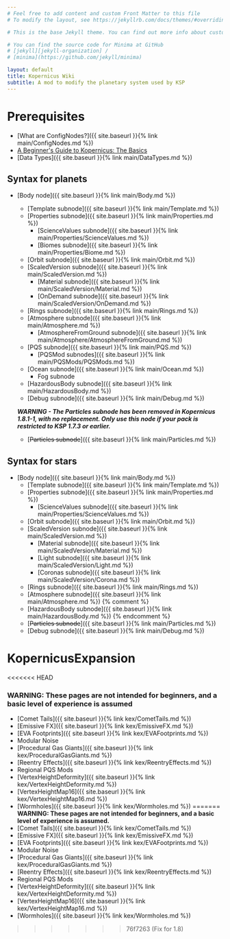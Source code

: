 ```yaml
---
# Feel free to add content and custom Front Matter to this file
# To modify the layout, see https://jekyllrb.com/docs/themes/#overriding-theme-defaults

# This is the base Jekyll theme. You can find out more info about customizing your Jekyll theme, as well as basic Jekyll usage documentation at [jekyllrb.com](https://jekyllrb.com/)

# You can find the source code for Minima at GitHub
# [jekyll][jekyll-organization] /
# [minima](https://github.com/jekyll/minima)

layout: default
title: Kopernicus Wiki
subtitle: A mod to modify the planetary system used by KSP
---
```


# Prerequisites
* [What are ConfigNodes?]({{ site.baseurl }}{% link main/ConfigNodes.md %})
* [A Beginner's Guide to Kopernicus: The Basics](https://forum.kerbalspaceprogram.com/index.php?/topic/129540-a-beginners-guide-to-kopernicus-the-basics/)
* [Data Types]({{ site.baseurl }}{% link main/DataTypes.md %})

## Syntax for planets
* [Body node]({{ site.baseurl }}{% link main/Body.md %})
  + [Template subnode]({{ site.baseurl }}{% link main/Template.md %})
  + [Properties subnode]({{ site.baseurl }}{% link main/Properties.md %})
    - [ScienceValues subnode]({{ site.baseurl }}{% link main/Properties/ScienceValues.md %})
    - [Biomes subnode]({{ site.baseurl }}{% link main/Properties/Biome.md %})
  + [Orbit subnode]({{ site.baseurl }}{% link main/Orbit.md %})
  + [ScaledVersion subnode]({{ site.baseurl }}{% link main/ScaledVersion.md %})
    - [Material subnode]({{ site.baseurl }}{% link main/ScaledVersion/Material.md %})
    - [OnDemand subnode]({{ site.baseurl }}{% link main/ScaledVersion/OnDemand.md %})
  + [Rings subnode]({{ site.baseurl }}{% link main/Rings.md %})
  + [Atmosphere subnode]({{ site.baseurl }}{% link main/Atmosphere.md %})
    - [AtmosphereFromGround subnode]({{ site.baseurl }}{% link main/Atmosphere/AtmosphereFromGround.md %})
  + [PQS subnode]({{ site.baseurl }}{% link main/PQS.md %})
    - [PQSMod subnodes]({{ site.baseurl }}{% link main/PQSMods/PQSMods.md %})
  + [Ocean subnode]({{ site.baseurl }}{% link main/Ocean.md %})
    - Fog subnode
  + [HazardousBody subnode]({{ site.baseurl }}{% link main/HazardousBody.md %})
  + [Debug subnode]({{ site.baseurl }}{% link main/Debug.md %})
  
  ***WARNING - The Particles subnode has been removed in Kopernicus 1.8.1-1, with no replacement. Only use this node if your pack is restricted to KSP 1.7.3 or earlier.***
  + [~~Particles subnode~~]({{ site.baseurl }}{% link main/Particles.md %})

## Syntax for stars
* [Body node]({{ site.baseurl }}{% link main/Body.md %})
  + [Template subnode]({{ site.baseurl }}{% link main/Template.md %})
  + [Properties subnode]({{ site.baseurl }}{% link main/Properties.md %})
    - [ScienceValues subnode]({{ site.baseurl }}{% link main/Properties/ScienceValues.md %})
  + [Orbit subnode]({{ site.baseurl }}{% link main/Orbit.md %})
  + [ScaledVersion subnode]({{ site.baseurl }}{% link main/ScaledVersion.md %})
    - [Material subnode]({{ site.baseurl }}{% link main/ScaledVersion/Material.md %})
    - [Light subnode]({{ site.baseurl }}{% link main/ScaledVersion/Light.md %})
    - [Coronas subnode]({{ site.baseurl }}{% link main/ScaledVersion/Corona.md %})
  + [Rings subnode]({{ site.baseurl }}{% link main/Rings.md %})
  + [Atmosphere subnode]({{ site.baseurl }}{% link main/Atmosphere.md %})
    {% comment %}
  + [HazardousBody subnode]({{ site.baseurl }}{% link main/HazardousBody.md %})
    {% endcomment %}
  + [~~Particles subnode~~]({{ site.baseurl }}{% link main/Particles.md %})
  + [Debug subnode]({{ site.baseurl }}{% link main/Debug.md %})

# KopernicusExpansion
<<<<<<< HEAD
### WARNING: These pages are not intended for beginners, and a basic level of experience is assumed
*   [Comet Tails]({{ site.baseurl }}{% link kex/CometTails.md %})
*   [Emissive FX]({{ site.baseurl }}{% link kex/EmissiveFX.md %})
*   [EVA Footprints]({{ site.baseurl }}{% link kex/EVAFootprints.md %})
*   Modular Noise
*   [Procedural Gas Giants]({{ site.baseurl }}{% link kex/ProceduralGasGiants.md %})
*   [Reentry Effects]({{ site.baseurl }}{% link kex/ReentryEffects.md %})
*   Regional PQS Mods
*   [VertexHeightDeformity]({{ site.baseurl }}{% link kex/VertexHeightDeformity.md %})
*   [VertexHeightMap16]({{ site.baseurl }}{% link kex/VertexHeightMap16.md %})
*   [Wormholes]({{ site.baseurl }}{% link kex/Wormholes.md %})
=======
**WARNING: These pages are not intended for beginners, and a basic level of experience is assumed.**
* [Comet Tails]({{ site.baseurl }}{% link kex/CometTails.md %})
* [Emissive FX]({{ site.baseurl }}{% link kex/EmissiveFX.md %})
* [EVA Footprints]({{ site.baseurl }}{% link kex/EVAFootprints.md %})
* Modular Noise
* [Procedural Gas Giants]({{ site.baseurl }}{% link kex/ProceduralGasGiants.md %})
* [Reentry Effects]({{ site.baseurl }}{% link kex/ReentryEffects.md %})
* Regional PQS Mods
* [VertexHeightDeformity]({{ site.baseurl }}{% link kex/VertexHeightDeformity.md %})
* [VertexHeightMap16]({{ site.baseurl }}{% link kex/VertexHeightMap16.md %})
* [Wormholes]({{ site.baseurl }}{% link kex/Wormholes.md %})
>>>>>>> 76f7263 (Fix for 1.8)
